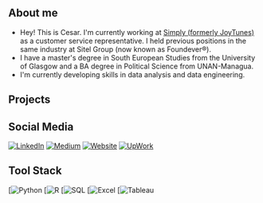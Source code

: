 ## About me
- Hey! This is Cesar. I'm currently working at [Simply (formerly JoyTunes)](https://www.hellosimply.com/) as a customer service representative. I held previous positions in the same industry at Sitel Group (now known as Foundever®). 
- I have a master's degree in South European Studies from the University of Glasgow and a BA degree in Political Science from UNAN-Managua.
- I'm currently developing skills in data analysis and data engineering.

## Projects

## Social Media
[![LinkedIn](https://img.shields.io/badge/LinkedIn-0077B5?logo=linkedin&logoColor=white)](https://www.linkedin.com/in/izcanogomez/)
[![Medium](https://img.shields.io/badge/Medium-000000?logo=medium&logoColor=white)](https://medium.com/@cesarizcano)
[![Website](https://img.shields.io/badge/Website-1338be?logo=Wordpress&logoColor=white)](https://cesarizcano.mystrikingly.com/)
[![UpWork](https://img.shields.io/badge/Upwork-6FDA44?logo=upwork&logoColor=white)](https://www.upwork.com/freelancers/~01b672a6f9d08a6218)

## Tool Stack
[![Python](https://img.shields.io/badge/Python-306998?logo=python&logoColor=FFD43B)
[![R](https://img.shields.io/badge/R-bcbec1?logo=r&logoColor=2596be)
[![SQL](https://img.shields.io/badge/SQL-e06c1a?logo=mysql&logoColor=white)
[![Excel](https://img.shields.io/badge/Excel-008000?logo=microsoft-excel&logoColor=white)
[![Tableau](https://img.shields.io/badge/Tableau-1d4679?logo=tableau&logoColor=white)
